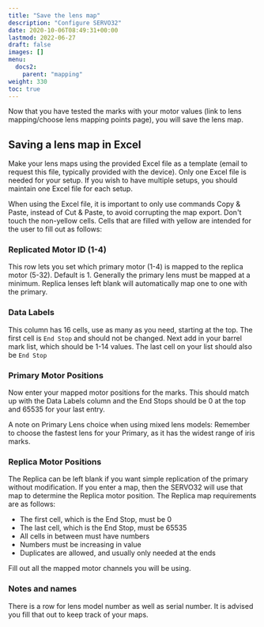 ```yaml
---
title: "Save the lens map"
description: "Configure SERVO32"
date: 2020-10-06T08:49:31+00:00
lastmod: 2022-06-27
draft: false
images: []
menu:
  docs2:
    parent: "mapping"
weight: 330
toc: true
---
```


Now that you have tested the marks with your motor values (link to lens mapping/choose lens mapping points page), you will save the lens map.

## Saving a lens map in Excel

Make your lens maps using the provided Excel file as a template (email to request this file, typically provided with the device). Only one Excel file is needed for your setup. If you wish to have multiple setups, you should maintain one Excel file for each setup.

When using the Excel file, it is important to only use commands Copy & Paste, instead of Cut & Paste, to avoid corrupting the map export. Don't touch the non-yellow cells. Cells that are filled with yellow are intended for the user to fill out as follows:

### Replicated Motor ID (1-4)

This row lets you set which primary motor (1-4) is mapped to the replica motor (5-32). Default is 1. Generally the primary lens must be mapped at a minimum. Replica lenses left blank will automatically map one to one with the primary.

### Data Labels

This column has 16 cells, use as many as you need, starting at the top. The first cell is `End Stop` and should not be changed. Next add in your barrel mark list, which should be 1-14 values. The last cell on your list should also be `End Stop`

### Primary Motor Positions

Now enter your mapped motor positions for the marks. This should match up with the Data Labels column and the End Stops should be 0 at the top and 65535 for your last entry.

A note on Primary Lens choice when using mixed lens models: Remember to choose the fastest lens for your Primary, as it has the widest range of iris marks.

### Replica Motor Positions

The Replica can be left blank if you want simple replication of the primary without modification. If you enter a map, then the SERVO32 will use that map to determine the Replica motor position. The Replica map requirements are as follows:

- The first cell, which is the End Stop, must be 0
- The last cell, which is the End Stop, must be 65535
- All cells in between must have numbers
- Numbers must be increasing in value
- Duplicates are allowed, and usually only needed at the ends

Fill out all the mapped motor channels you will be using.

### Notes and names

There is a row for lens model number as well as serial number. It is advised you fill that out to keep track of your maps.
